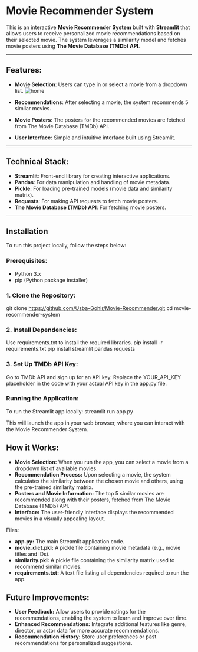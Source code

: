 # Movie Recommender System

This is an interactive **Movie Recommender System** built with **Streamlit** that allows users to receive personalized movie recommendations based on their selected movie. The system leverages a similarity model and fetches movie posters using **The Movie Database (TMDb) API**.

---

## Features:

- **Movie Selection**: Users can type in or select a movie from a dropdown list.
  ![home](https://github.com/user-attachments/assets/412b6277-e4b4-4b0b-a616-7ff675bb8f9c)

- **Recommendations**: After selecting a movie, the system recommends 5 similar movies.
- **Movie Posters**: The posters for the recommended movies are fetched from The Movie Database (TMDb) API.
- **User Interface**: Simple and intuitive interface built using Streamlit.
  
---

## Technical Stack:

- **Streamlit**: Front-end library for creating interactive applications.
- **Pandas**: For data manipulation and handling of movie metadata.
- **Pickle**: For loading pre-trained models (movie data and similarity matrix).
- **Requests**: For making API requests to fetch movie posters.
- **The Movie Database (TMDb) API**: For fetching movie posters.

---

## Installation

To run this project locally, follow the steps below:

### Prerequisites:

- Python 3.x
- pip (Python package installer)

### 1. Clone the Repository:


git clone https://github.com/Usba-Gohir/Movie-Recommender.git
cd movie-recommender-system

### 2. Install Dependencies:
Use requirements.txt to install the required libraries.
pip install -r requirements.txt
pip install streamlit pandas requests

### 3. Set Up TMDb API Key:
Go to TMDb API and sign up for an API key.
Replace the YOUR_API_KEY placeholder in the code with your actual API key in the app.py file.

### Running the Application:
To run the Streamlit app locally:
streamlit run app.py

This will launch the app in your web browser, where you can interact with the Movie Recommender System.

## How it Works:

- **Movie Selection:** When you run the app, you can select a movie from a dropdown list of available movies.
- **Recommendation Process:** Upon selecting a movie, the system calculates the similarity between the chosen movie and others, using the pre-trained similarity matrix.
- **Posters and Movie Information:** The top 5 similar movies are recommended along with their posters, fetched from The Movie Database (TMDb) API.
- **Interface:** The user-friendly interface displays the recommended movies in a visually appealing layout.

Files:
- **app.py:** The main Streamlit application code.
- **movie_dict.pkl:** A pickle file containing movie metadata (e.g., movie titles and IDs).
- **similarity.pkl:** A pickle file containing the similarity matrix used to recommend similar movies.
- **requirements.txt:** A text file listing all dependencies required to run the app.

## Future Improvements:
- **User Feedback:** Allow users to provide ratings for the recommendations, enabling the system to learn and improve over time.
- **Enhanced Recommendations:** Integrate additional features like genre, director, or actor data for more accurate recommendations.
- **Recommendation History:** Store user preferences or past recommendations for personalized suggestions.
